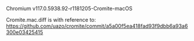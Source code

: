 Chromium v117.0.5938.92-r1181205-Cromite-macOS

Cromite.mac.diff is with reference to: https://github.com/uazo/cromite/commit/a5a00f5ea418fad93f9dbb6a93a6300e03425415